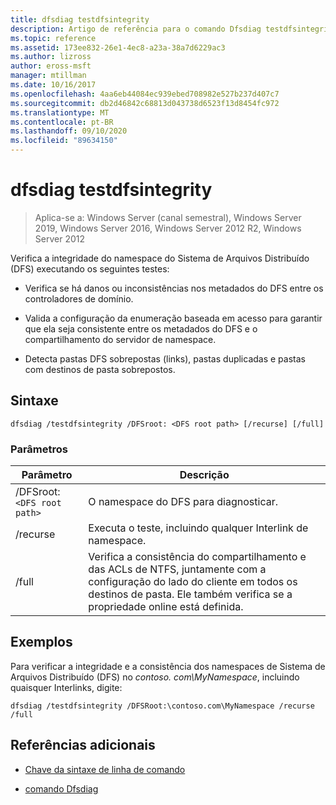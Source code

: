 ```yaml
---
title: dfsdiag testdfsintegrity
description: Artigo de referência para o comando Dfsdiag testdfsintegrity, que verifica a integridade do namespace do Sistema de Arquivos Distribuído (DFS).
ms.topic: reference
ms.assetid: 173ee832-26e1-4ec8-a23a-38a7d6229ac3
ms.author: lizross
author: eross-msft
manager: mtillman
ms.date: 10/16/2017
ms.openlocfilehash: 4aa6eb44084ec939ebed708982e527b237d407c7
ms.sourcegitcommit: db2d46842c68813d043738d6523f13d8454fc972
ms.translationtype: MT
ms.contentlocale: pt-BR
ms.lasthandoff: 09/10/2020
ms.locfileid: "89634150"
---
```

# <a name="dfsdiag-testdfsintegrity"></a>dfsdiag testdfsintegrity

> Aplica-se a: Windows Server (canal semestral), Windows Server 2019, Windows Server 2016, Windows Server 2012 R2, Windows Server 2012

Verifica a integridade do namespace do Sistema de Arquivos Distribuído (DFS) executando os seguintes testes:

- Verifica se há danos ou inconsistências nos metadados do DFS entre os controladores de domínio.

- Valida a configuração da enumeração baseada em acesso para garantir que ela seja consistente entre os metadados do DFS e o compartilhamento do servidor de namespace.

- Detecta pastas DFS sobrepostas (links), pastas duplicadas e pastas com destinos de pasta sobrepostos.

## <a name="syntax"></a>Sintaxe

```
dfsdiag /testdfsintegrity /DFSroot: <DFS root path> [/recurse] [/full]
```

### <a name="parameters"></a>Parâmetros

| Parâmetro | Descrição |
| --------- | ----------- |
| /DFSroot: `<DFS root path>` | O namespace do DFS para diagnosticar. |
| /recurse | Executa o teste, incluindo qualquer Interlink de namespace. |
| /full | Verifica a consistência do compartilhamento e das ACLs de NTFS, juntamente com a configuração do lado do cliente em todos os destinos de pasta. Ele também verifica se a propriedade online está definida. |

## <a name="examples"></a>Exemplos

Para verificar a integridade e a consistência dos namespaces de Sistema de Arquivos Distribuído (DFS) no *contoso. com\MyNamespace*, incluindo quaisquer Interlinks, digite:

```
dfsdiag /testdfsintegrity /DFSRoot:\contoso.com\MyNamespace /recurse /full
```

## <a name="additional-references"></a>Referências adicionais

- [Chave da sintaxe de linha de comando](command-line-syntax-key.md)

- [comando Dfsdiag](dfsdiag.md)
